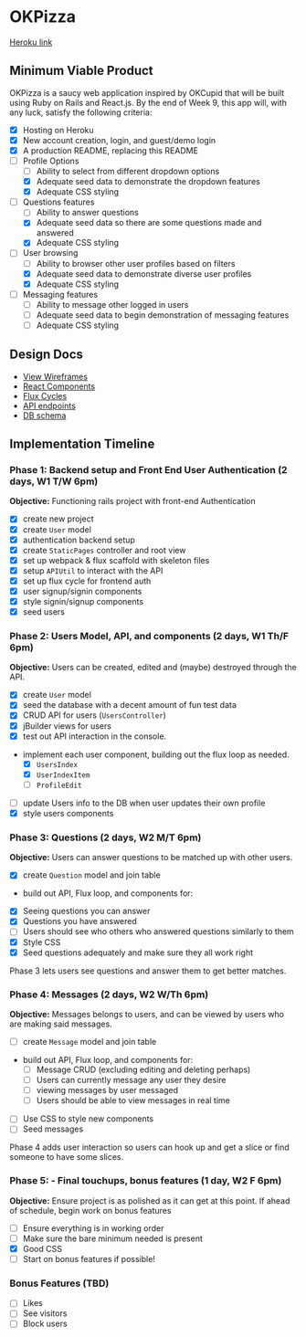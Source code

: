# OKPizza

[Heroku link][heroku]

[heroku]: https://okpizza.herokuapp.com/

## Minimum Viable Product

OKPizza is a saucy web application inspired by OKCupid that will be built using Ruby on Rails and React.js.  By the end of Week 9, this app will, with any luck, satisfy the following criteria:

- [x] Hosting on Heroku
- [x] New account creation, login, and guest/demo login
- [x] A production README, replacing this README
- [ ] Profile Options
  - [ ] Ability to select from different dropdown options
  - [x] Adequate seed data to demonstrate the dropdown features
  - [x] Adequate CSS styling
- [ ] Questions features
  - [ ] Ability to answer questions
  - [x] Adequate seed data so there are some questions made and answered
  - [x] Adequate CSS styling
- [ ] User browsing
  - [ ] Ability to browser other user profiles based on filters
  - [x] Adequate seed data to demonstrate diverse user profiles
  - [x] Adequate CSS styling
- [ ] Messaging features
  - [ ] Ability to message other logged in users
  - [ ] Adequate seed data to begin demonstration of messaging features
  - [ ] Adequate CSS styling

## Design Docs
* [View Wireframes][views]
* [React Components][components]
* [Flux Cycles][flux-cycles]
* [API endpoints][api-endpoints]
* [DB schema][schema]

[views]: docs/views.md
[components]: docs/components.md
[flux-cycles]: docs/flux-cycles.md
[api-endpoints]: docs/api-endpoints.md
[schema]: docs/schema.md

## Implementation Timeline

### Phase 1: Backend setup and Front End User Authentication (2 days, W1 T/W 6pm)

**Objective:** Functioning rails project with front-end Authentication

- [x] create new project
- [x] create `User` model
- [x] authentication backend setup
- [x] create `StaticPages` controller and root view
- [x] set up webpack & flux scaffold with skeleton files
- [x] setup `APIUtil` to interact with the API
- [x] set up flux cycle for frontend auth
- [x] user signup/signin components
- [x] style signin/signup components
- [x] seed users

### Phase 2: Users Model, API, and components (2 days, W1 Th/F 6pm)

**Objective:** Users can be created, edited and (maybe) destroyed through
the API.

- [x] create `User` model
- [x] seed the database with a decent amount of fun test data
- [x] CRUD API for users (`UsersController`)
- [x] jBuilder views for users
- [x] test out API interaction in the console.
- implement each user component, building out the flux loop as needed.
  - [x] `UsersIndex`
  - [x] `UserIndexItem`
  - [ ] `ProfileEdit`
- [ ] update Users info to the DB when user updates their own profile
- [x] style users components

### Phase 3: Questions (2 days, W2 M/T 6pm)

**Objective:** Users can answer questions to be matched up with other users.

- [x] create `Question` model and join table
- build out API, Flux loop, and components for:
- [x] Seeing questions you can answer
- [x] Questions you have answered
- [ ] Users should see who others who answered questions similarly to them
- [x] Style CSS
- [x] Seed questions adequately and make sure they all work right

Phase 3 lets users see questions and answer them to get better matches.

### Phase 4: Messages (2 days, W2 W/Th 6pm)

**Objective:** Messages belongs to users, and can be viewed by users who are making said messages.

- [ ] create `Message` model and join table
- build out API, Flux loop, and components for:
  - [ ] Message CRUD (excluding editing and deleting perhaps)
  - [ ] Users can currently message any user they desire
  - [ ] viewing messages by user messaged
  - [ ] Users should be able to view messages in real time
- [ ] Use CSS to style new components
- [ ] Seed messages

Phase 4 adds user interaction so users can hook up and get a slice or find someone to have some slices.


### Phase 5: - Final touchups, bonus features (1 day, W2 F 6pm)

**Objective:** Ensure project is as polished as it can get at this point. If ahead of schedule, begin work on bonus features

- [ ] Ensure everything is in working order
- [ ] Make sure the bare minimum needed is present
- [x] Good CSS
- [ ] Start on bonus features if possible!

### Bonus Features (TBD)
- [ ] Likes
- [ ] See visitors
- [ ] Block users

[phase-one]: docs/phases/phase1.md
[phase-two]: docs/phases/phase2.md
[phase-three]: docs/phases/phase3.md
[phase-four]: docs/phases/phase4.md
[phase-five]: docs/phases/phase5.md
